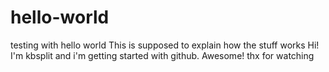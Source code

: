 # hello-world
testing with hello world
This is supposed to explain how the stuff works
Hi!
I'm kbsplit and i'm getting started with github.
Awesome!
thx for watching
